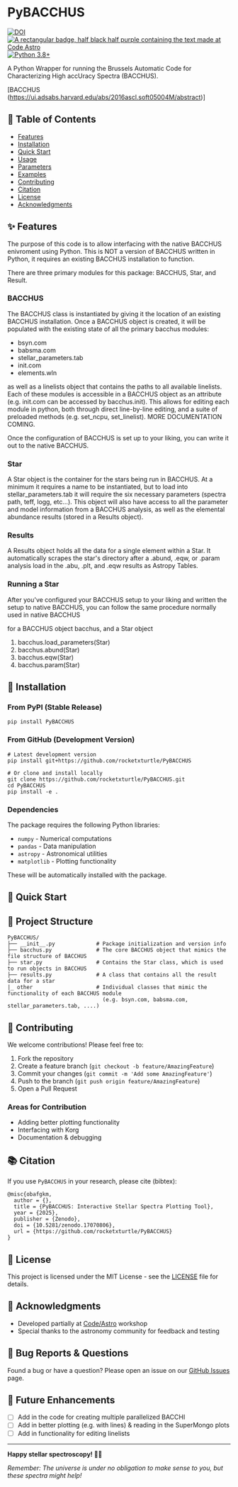 # PyBACCHUS
[![DOI](https://zenodo.org/badge/1034636798.svg)](https://doi.org/10.5281/zenodo.17070805)
[![A rectangular badge, half black half purple containing the text made at Code Astro](https://img.shields.io/badge/Made%20at-Code/Astro-blueviolet.svg)](https://semaphorep.github.io/codeastro/)
[![Python 3.8+](https://img.shields.io/badge/python-3.8+-blue.svg)](https://www.python.org/downloads/)

A Python Wrapper for running the Brussels Automatic Code for Characterizing High accUracy Spectra (BACCHUS). 

[BACCHUS (https://ui.adsabs.harvard.edu/abs/2016ascl.soft05004M/abstract)]

## 📖 Table of Contents
- [Features](#-features)
- [Installation](#-installation)
- [Quick Start](#-quick-start)
- [Usage](#-usage)
- [Parameters](#-parameters)
- [Examples](#-examples)
- [Contributing](#-contributing)
- [Citation](#-citation)
- [License](#-license)
- [Acknowledgments](#-acknowledgments)

## ✨ Features

The purpose of this code is to allow interfacing with the native BACCHUS enivroment using Python. This is NOT a version of BACCHUS written in Python, it requires an existing BACCHUS installation to function. 

There are three primary modules for this package: BACCHUS, Star, and Result.

### BACCHUS
The BACCHUS class is instantiated by giving it the location of an existing BACCHUS installation. Once a BACCHUS object is created, it will be populated with the existing state of all the primary bacchus modules:
- bsyn.com 
- babsma.com
- stellar_parameters.tab
- init.com
- elements.wln

as well as a linelists object that contains the paths to all available linelists. Each of these modules is accessible in a BACCHUS object as an attribute (e.g. init.com can be accessed by bacchus.init). This allows for editing each module in python, both through direct line-by-line editing, and a suite of preloaded methods (e.g. set_ncpu, set_linelist). MORE DOCUMENTATION COMING.

Once the configuration of BACCHUS is set up to your liking, you can write it out to the native BACCHUS. 

### Star

A Star object is the container for the stars being run in BACCHUS. At a minimum it requires a name to be instantiated, but to load into stellar_parameters.tab it will require the six necessary parameters (spectra path, teff, logg, etc...). This object will also have access to all the parameter and model information from a BACCHUS analysis, as well as the elemental abundance results (stored in a Results object).

### Results

A Results object holds all the data for a single element within a Star. It automatically scrapes the star's directory after a .abund, .eqw, or .param analysis load in the .abu, .plt, and .eqw results as Astropy Tables. 

### Running a Star

After you've configured your BACCHUS setup to your liking and written the setup to native BACCHUS, you can follow the same procedure normally used in native BACCHUS

for a BACCHUS object bacchus, and a Star object
1) bacchus.load_parameters(Star)
2) bacchus.abund(Star)
3) bacchus.eqw(Star)
4) bacchus.param(Star)


## 🚀 Installation

### From PyPI (Stable Release)
```
pip install PyBACCHUS
```

### From GitHub (Development Version)
```
# Latest development version
pip install git+https://github.com/rocketxturtle/PyBACCHUS

# Or clone and install locally
git clone https://github.com/rocketxturtle/PyBACCHUS.git
cd PyBACCHUS
pip install -e .
```

### Dependencies
The package requires the following Python libraries:
- `numpy` - Numerical computations
- `pandas` - Data manipulation
- `astropy` - Astronomical utilities
- `matplotlib` - Plotting functionality

These will be automatically installed with the package.

## 🎯 Quick Start 

## 📁 Project Structure

```
PyBACCHUS/
├── __init__.py             # Package initialization and version info
├── bacchus.py              # The core BACCHUS object that mimics the file structure of BACCHUS
├── star.py                 # Contains the Star class, which is used to run objects in BACCHUS
├── results.py              # A class that contains all the result data for a star
|_ other                    # Individual classes that mimic the functionality of each BACCHUS module
                              (e.g. bsyn.com, babsma.com, stellar_parameters.tab, ....)
```

## 🤝 Contributing

We welcome contributions! Please feel free to:

1. Fork the repository
2. Create a feature branch (`git checkout -b feature/AmazingFeature`)
3. Commit your changes (`git commit -m 'Add some AmazingFeature'`)
4. Push to the branch (`git push origin feature/AmazingFeature`)
5. Open a Pull Request

### Areas for Contribution
- Adding better plotting functionality
- Interfacing with Korg
- Documentation & debugging

## 📚 Citation

If you use `PyBACCHUS` in your research, please cite (bibtex):

```
@misc{obafgkm,
  author = {},
  title = {PyBACCHUS: Interactive Stellar Spectra Plotting Tool},
  year = {2025},
  publisher = {Zenodo},
  doi = {10.5281/zenodo.17070806},
  url = {https://github.com/rocketxturtle/PyBACCHUS}
}
```

## 📜 License

This project is licensed under the MIT License - see the [LICENSE](https://github.com/rocketxturtle/obafgkm/blob/main/LICENSE) file for details.


## 🙏 Acknowledgments

- Developed partially at [Code/Astro](https://semaphorep.github.io/codeastro/) workshop
- Special thanks to the astronomy community for feedback and testing

## 🐛 Bug Reports & Questions

Found a bug or have a question? Please open an issue on our [GitHub Issues](https://github.com/rocketxturtle/PyBACCHUS/issues) page.

## 🔮 Future Enhancements

- [ ] Add in the code for creating multiple parallelized BACCHI
- [ ] Add in better plotting (e.g. with lines) & reading in the SuperMongo plots
- [ ] Add in functionality for editing linelists

---

**Happy stellar spectroscopy! 🔭✨**

*Remember: The universe is under no obligation to make sense to you, but these spectra might help!*
